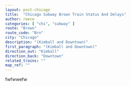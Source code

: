 ```yaml
---
layout: post-chicago
title:  "Chicago Subway Brown Train Status And Delays"
author: reece
categories: [ "chi", "subway" ]
route: "Brown"
route_code: "Brn"
city: "Chicago"
description: "(Kimball and Downtown)"
first_paragraph: "(Kimball and Downtown)"
direction_out: "Kimball"
direction_back: "Downtown"
related_trains: ""
map_ref: ""
---
```


fwfwwefw
